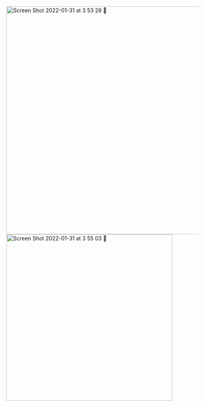 <img width="596" alt="Screen Shot 2022-01-31 at 3 53 28 🌃" src="https://user-images.githubusercontent.com/17733481/151892281-29ab01ac-43a1-48df-8c91-a02a7ab98dc1.png">
<img width="435" alt="Screen Shot 2022-01-31 at 3 55 03 🌃" src="https://user-images.githubusercontent.com/17733481/151892319-501be339-16b9-418e-b58a-3a23980ab145.png">
